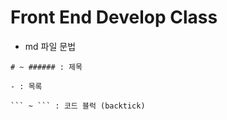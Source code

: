# Front End Develop Class

- md 파일 문법

```
# ~ ###### : 제목

- : 목록

``` ~ ``` : 코드 블럭 (backtick)

```